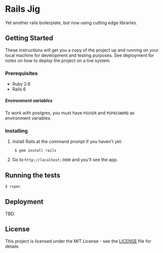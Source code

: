 # Rails Jig

Yet another rails boilerplate, but now using cutting edge libraries.

## Getting Started

These instructions will get you a copy of the project up and running on your local machine for development and testing purposes. See deployment for notes on how to deploy the project on a live system.

### Prerequisites

- Ruby 2.6
- Rails 6

##### Environment variables

To work with postgres, you must have `PGUSER` and `PGPASSWORD` as environment
variables.

### Installing

1. Install Rails at the command prompt if you haven't yet:

        $ gem install rails

2. Go to `http://localhost:3000` and you'll see the app.

## Running the tests

```sh
$ rspec
```

## Deployment

TBD.

## License

This project is licensed under the MIT License - see the [LICENSE](LICENSE) file for details
